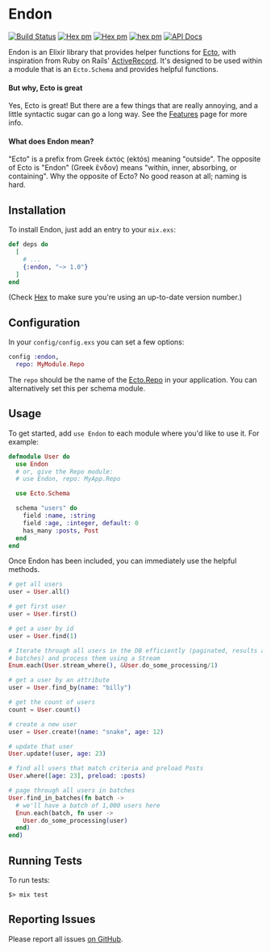 # Endon
[![Build Status](https://secure.travis-ci.org/bmuller/endon.png?branch=master)](https://travis-ci.org/bmuller/endon)
[![Hex pm](http://img.shields.io/hexpm/v/endon.svg?style=flat)](https://hex.pm/packages/endon)
[![Hex pm](https://img.shields.io/hexpm/dt/endon.svg)](https://hex.pm/packages/endon)
[![hex pm](https://img.shields.io/hexpm/l/endon.svg)](https://hex.pm/packages/endon)
[![API Docs](https://img.shields.io/badge/api-docs-lightgreen.svg?style=flat)](https://hexdocs.pm/endon/)

Endon is an Elixir library that provides helper functions for [Ecto](https://hexdocs.pm/ecto), with inspiration from Ruby on Rails' [ActiveRecord](https://guides.rubyonrails.org/active_record_basics.html).  It's designed to be used within a module that is an `Ecto.Schema` and provides helpful functions.

#### But why, Ecto is great
Yes, Ecto is great!  But there are a few things that are really annoying, and a little syntactic sugar can go a long way.  See the [Features](guides/features.md) page for more info.

#### What does Endon mean?
"Ecto" is a prefix from Greek έκτός (ektós) meaning "outside".  The opposite of Ecto is "Endon" (Greek ἔνδον) means "within, inner, absorbing, or containing".  Why the opposite of Ecto?  No good reason at all; naming is hard.

## Installation
To install Endon, just add an entry to your `mix.exs`:

``` elixir
def deps do
  [
    # ...
    {:endon, "~> 1.0"}
  ]
end
```

(Check [Hex](https://hex.pm/packages/endon) to make sure you're using an up-to-date version number.)

## Configuration
In your `config/config.exs` you can set a few options:

``` elixir
config :endon,
  repo: MyModule.Repo
```

The `repo` should be the name of the [Ecto.Repo](https://hexdocs.pm/ecto/Ecto.Repo.html) in your application.  You can alternatively set this per schema module.

## Usage
To get started, add `use Endon` to each module where you'd like to use it.  For example:

``` elixir
defmodule User do
  use Endon
  # or, give the Repo module:
  # use Endon, repo: MyApp.Repo

  use Ecto.Schema

  schema "users" do
    field :name, :string
    field :age, :integer, default: 0
    has_many :posts, Post
  end
end
```

Once Endon has been included, you can immediately use the helpful methods.

``` elixir
# get all users
user = User.all()

# get first user
user = User.first()

# get a user by id
user = User.find(1)

# Iterate through all users in the DB efficiently (paginated, results are queried in
# batches) and process them using a Stream
Enum.each(User.stream_where(), &User.do_some_processing/1)

# get a user by an attribute
user = User.find_by(name: "billy")

# get the count of users
count = User.count()

# create a new user
user = User.create!(name: "snake", age: 12)

# update that user
User.update!(user, age: 23)

# find all users that match criteria and preload Posts
User.where([age: 23], preload: :posts)

# page through all users in batches
User.find_in_batches(fn batch ->
  # we'll have a batch of 1,000 users here
  Enun.each(batch, fn user ->
    User.do_some_processing(user)
  end)
end)
```

## Running Tests
To run tests:

``` shell
$> mix test
```

## Reporting Issues
Please report all issues [on GitHub](https://github.com/bmuller/endon/issues).

